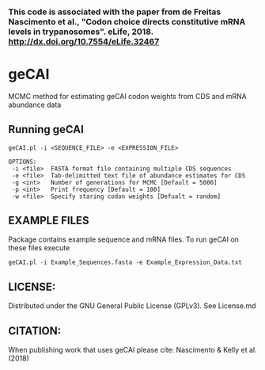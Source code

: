 

### This code is associated with the paper from de Freitas Nascimento et al., "Codon choice directs constitutive mRNA levels in trypanosomes". eLife, 2018. http://dx.doi.org/10.7554/eLife.32467


# geCAI
MCMC method for estimating geCAI codon weights from CDS and mRNA abundance data 

## Running geCAI
```
geCAI.pl -i <SEQUENCE_FILE> -e <EXPRESSION_FILE>

OPTIONS:
 -i <file>	FASTA format file containing multiple CDS sequences
 -e <file>	Tab-delimitted text file of abundance estimates for CDS
 -g <int>	Number of generations for MCMC [Default = 5000]
 -p <int>	Print frequency [Default = 100]
 -w <file>	Specify staring codon weights [Defualt = random]
```

## EXAMPLE FILES
Package contains example sequence and mRNA files. To run geCAI on these files execute
```
geCAI.pl -i Example_Sequences.fasta -e Example_Expression_Data.txt
```
## LICENSE:
 Distributed under the GNU General Public License (GPLv3). See License.md

## CITATION:
 When publishing work that uses geCAI please cite:
 Nascimento & Kelly et al. (2018)

